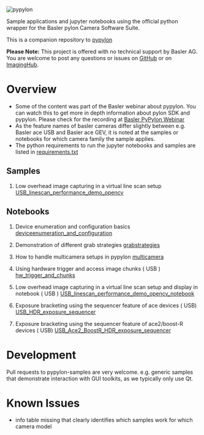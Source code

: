 ![pypylon](docs/images/Pypylon_grey_RZ_400px.png "pypylon")

Sample applications and jupyter notebooks using the official python wrapper for the Basler pylon Camera Software Suite.

This is a companion repository to [pypylon](https://github.com/basler/pypylon)

**Please Note:**
This project is offered with no technical support by Basler AG.
You are welcome to post any questions or issues on [GitHub](https://github.com/basler/pypylon-samples) or on [ImagingHub](https://www.imaginghub.com).

# Overview

 * Some of the content was part of the Basler webinar about pypylon. You can watch this to get more in depth information about pylon SDK and pypylon.
 Please check for the recording at [Basler PyPylon Webinar](https://www.baslerweb.com/en/learning/pypylon/)
 * As the feature names of basler cameras differ slightly between e.g. Basler ace USB and Basler ace GEV, it is noted at the samples or notebooks for which camera family the sample applies.
 * The python requirements to run the jupyter notebooks and samples are listed in [requirements.txt](requirements.txt)
 

## Samples

1. Low overhead image capturing in a virtual line scan setup
   [USB_linescan_performance_demo_opencv](samples/USB_linescan_performance_demo_opencv.py)
   

## Notebooks

1. Device enumeration and configuration basics
   [deviceenumeration_and_configuration](notebooks/deviceenumeration_and_configuration.ipynb)
   
2. Demonstration of different grab strategies
   [grabstrategies](notebooks/grabstrategies.ipynb)

3. How to handle multicamera setups in pypylon
   [multicamera](notebooks/multicamera_handling.ipynb)

4. Using hardware trigger and access image chunks ( USB )
   [hw_trigger_and_chunks](notebooks/USB_hardware_trigger_and_chunks.ipynb)

5. Low overhead image capturing in a virtual line scan setup and display in notebook ( USB )
   [USB_linescan_performance_demo_opencv_notebook](notebooks/USB_linescan_performance_demo_opencv.ipynb)

6. Exposure bracketing using the sequencer feature of ace devices ( USB)
   [USB_HDR_exposure_sequencer](notebooks/USB_hdr_exposure_bracketing_using_sequencer.ipynb)

7. Exposure bracketing using the sequencer feature of ace2/boost-R devices ( USB)
   [USB_Ace2_BoostR_HDR_exposure_sequencer](notebooks/Ace2_USB_hdr_exposure_bracketing_using_sequencer.ipynb)


# Development

Pull requests to pypylon-samples are very welcome. 
e.g. generic samples that demonstrate interaction with GUI toolkits, as we typically only use Qt.

# Known Issues
 * info table missing that clearly identifies which samples work for which camera model
